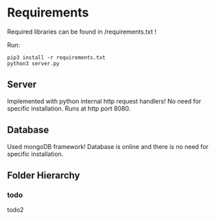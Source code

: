 # Requirements
Required libraries can be found in /requirements.txt !

Run:
```
pip3 install -r requirements.txt
python3 server.py
```

## Server
Implemented with python internal http request handlers! No need for specific installation. Runs at http port 8080.

## Database
Used mongoDB framework! Database is online and there is no need for specific installation.

## Folder Hierarchy
  ### todo
  todo2
